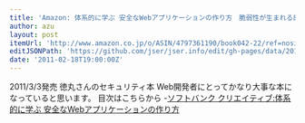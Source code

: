 ```yaml
---
title: 'Amazon: 体系的に学ぶ 安全なWebアプリケーションの作り方　脆弱性が生まれる原理と対策の実践 (アマゾン文庫): 徳丸 浩'
author: azu
layout: post
itemUrl: 'http://www.amazon.co.jp/o/ASIN/4797361190/book042-22/ref=nosim'
editJSONPath: 'https://github.com/jser/jser.info/edit/gh-pages/data/2011/02/index.json'
date: '2011-02-18T19:00:00Z'
---
```

2011/3/3発売
徳丸さんのセキュリティ本
Web開発者にとってかなり大事な本になっていると思います。
目次はこちらから
-[ソフトバンク クリエイティブ:体系的に学ぶ 安全なWebアプリケーションの作り方](http://www.sbcr.jp/products/4797361193.html "ソフトバンク クリエイティブ:体系的に学ぶ 安全なWebアプリケーションの作り方")
